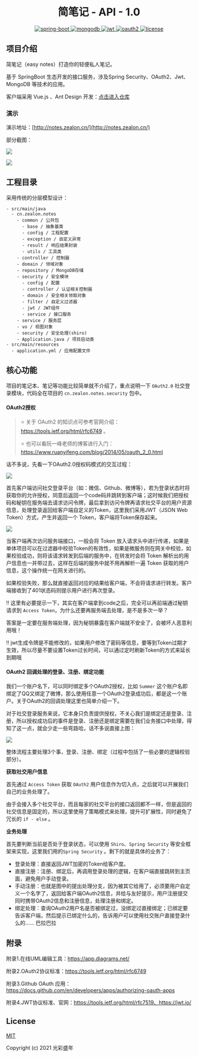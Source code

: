<h1 align="center"> 简笔记 - API - 1.0 </h1>

<p align="center">
  <a href="https://github.com/spring-projects/spring-boot">
    <img src="https://img.shields.io/badge/spring--boot-2.1.5-blue" alt="spring-boot">
  </a>
  <a href="https://github.com/mongodb/mongo">
    <img src="https://img.shields.io/badge/mongodb-4.2-blue" alt="mongodb">
  </a>
  <a href="https://github.com/jwtk/jjwt">
    <img src="https://img.shields.io/badge/jwt-0.9.1-blue" alt="jwt">
  </a>
  <a href="https://oauth.net/2/">
    <img src="https://img.shields.io/badge/oauth2-2.0-blue" alt="oauth2">
  </a>
  <a href="https://github.com/Zealon159/light-reading-cloud/blob/master/LICENSE">
    <img src="https://img.shields.io/badge/License-MIT-yellow" alt="license">
  </a>
</p>



## 项目介绍

简笔记（easy notes）打造你的轻便私人笔记。

基于 SpringBoot 生态开发的接口服务，涉及Spring Security、OAuth2、Jwt、MongoDB 等技术的应用。

客户端采用 Vue.js 、Ant Design  开发：[点击进入仓库](https://github.com/Zealon159/easy-notes-client)

### 演示

演示地址：[http://notes.zealon.cn/](http://notes.zealon.cn/) 

部分截图：

![](http://resource.zealon.cn/login.jpg)

![](http://resource.zealon.cn/notes.jpg)

## 工程目录

采用传统的分层模型设计：

```
- src/main/java
  - cn.zealon.notes
    - common / 公共包
  	  - base / 抽象基类
  	  - config / 工程配置
  	  - exception / 自定义异常
  	  - result / 响应结果封装
  	  - utils / 工具类
    - controller / 控制器 
    - domain / 领域对象
    - repository / MongoDB存储
    - security / 安全模块
      - config / 配置
      - controller / 认证相关控制器
      - domain / 安全相关领取对象
      - filter / 自定义过滤器
      - jwt / JWT组件
      - service / 接口服务
    - service / 服务层
    - vo / 视图对象
    - security / 安全处理(shiro)
    - Application.java / 项目启动类
- src/main/resources
  - application.yml / 应用配置文件
```

## 核心功能

项目的笔记本、笔记等功能比较简单就不介绍了，重点说明一下 `OAuth2.0` 社交登录模块，代码全在项目的 `cn.zealon.notes.security` 包中。

#### OAuth2授权

> :star: 关于 OAuth2 的知识点可参考官网介绍：https://tools.ietf.org/html/rfc6749 。
>
> :star: 也可以看阮一峰老师的博客进行入门：https://www.ruanyifeng.com/blog/2014/05/oauth_2_0.html

话不多说，先看一下OAuth2.0授权码模式的交互过程：

![](http://resource.zealon.cn/oauth2-login.png)

首先客户端访问社交登录平台（如：微信、Github、微博等），若为登录状态时将获取你的允许授权，同意后返回一个code码并跳转到客户端；这时候我们把授权码和秘钥在服务端去请求访问令牌，最后拿到访问令牌再请求社交平台的用户资源信息，处理登录返回给客户端自定义的Token，这里我们采用JWT（JSON Web Token）方式，产生并返回一个 Token，客户端将Token保存起来。

![](http://resource.zealon.cn/oauth2-login2.png)

当客户端再次访问服务端接口，一般会将 Token 放入请求头中进行传递，如果是单体项目可以在过滤器中校验Token的有效性，如果是微服务则在网关中校验，如果校验成功，则将该请求转发到后端的服务中，在转发时会将 Token 解析出的用户信息也一并带过去，这样在后端的服务中就不用再解析一遍 Token 获取的用户信息，这个操作统一在网关进行的。

如果校验失败，那么就直接返回对应的结果给客户端，不会将请求进行转发。客户端接收到了401状态码则提示用户进行再次登录。

:bangbang: 这里有必要提示一下，其实在客户端拿到code之后，完全可以再前端通过秘钥请求到 `Access Token`，为什么还要再服务端去处理，是不是多次一举？

答案是一定要在服务端处理，因为秘钥暴露在客户端就不安全了，会被坏人恶意利用哦！

:bangbang: jwt生成令牌是不能修改的，如果用户修改了密码等信息，要等到Token过期才生效，所以尽量不要设置Token过长时间，可以通过定时刷新Token的方式来延长到期哦

#### OAuth2 回调处理的登录、注册、绑定功能

我们一个账户名下，可以同时绑定多个OAuth2授权，比如 `Summer` 这个账户名即绑定了QQ又绑定了微博，那么使用任意一个OAuth2登录成功后，都是这一个账户。关于OAuth2的回调处理这里也简单介绍一下。

对于社交登录服务来说，它本身只负责提供授权，不关心我们是绑定还是登录、注册，所以授权成功后的事件是登录、注册还是绑定需要在我们业务接口中处理，得知了这一点，就会少走一些弯路哈，话不多说直接上图：

![](http://resource.zealon.cn/oauth2-callback.png)

整体流程主要处理3个事，登录、注册、绑定（过程中包括了一些必要的逻辑校验部分）。

**获取社交用户信息**

首先通过 `Access Token` 获取 `OAuth2` 用户信息作为切入点，之后就可以开展我们自己的业务处理了。

由于会接入多个社交平台，而且每家的社交平台的接口返回都不一样，但是返回的社交信息是固定的，所以这里使用了策略模式来处理，提升可扩展性，同时避免了冗长的 `if - else` 。

**业务处理**

首先要判断当前是否处于登录状态，可以使用 `Shiro`、`Spring Security` 等安全框架来实现，这里我们用的`Spring Security` 。剩下的就是具体的业务了：

- 登录处理：直接返回JWT加密的Token给客户度。
- 直接注册：注册、绑定后，再调用登录处理的逻辑，在客户端直接跳转到主页面，避免用户手动登录。
- 手动注册：也就是图中的提出处理分支，因为被其它给用了，必须要用户自定义一个名字了，返回给客户端OAuth2信息，并给与友好提示，用户注册提交同时携带OAuth2信息和注册信息，处理注册和绑定。
- 绑定处理：查询OAuth2用户名是否被绑定过，没绑定过直接绑定；已绑定要告诉客户端，然后提示已绑定什么的，告诉用户可以使用社交账户直接登录什么的...... 巴拉巴拉

## 附录

附录1.在线UML编辑工具：https://app.diagrams.net/

附录2.OAuth2协议标准：https://tools.ietf.org/html/rfc6749 

附录3.Github OAuth 应用：https://docs.github.com/en/developers/apps/authorizing-oauth-apps

附录4.JWT协议标准、官网：https://tools.ietf.org/html/rfc7519、https://jwt.io/

## License

[MIT](https://github.com/Zealon159/easy-notes/blob/main/LICENSE)

Copyright (c) 2021 光彩盛年


